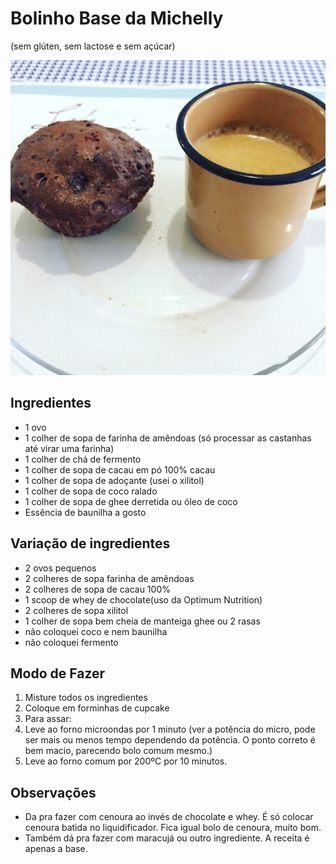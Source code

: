 # Bolinho Base da Michelly
(sem glúten, sem lactose e sem açúcar)

![Bolinho base](images/bolinho-base.jpg)

## Ingredientes

* 1 ovo
* 1 colher de sopa de farinha de amêndoas (só processar as castanhas até virar uma farinha)
* 1 colher de chá de fermento
* 1 colher de sopa de cacau em pó 100% cacau
* 1 colher de sopa de adoçante (usei o xilitol)
* 1 colher de sopa de coco ralado
* 1 colher de sopa de ghee derretida ou óleo de coco
* Essência de baunilha a gosto

## Variação de ingredientes

* 2 ovos pequenos
* 2 colheres de sopa farinha de amêndoas 
* 2 colheres de sopa de cacau 100%
* 1 scoop de whey de chocolate(uso da Optimum Nutrition)
* 2 colheres de  sopa xilitol
* 1 colher de sopa bem cheia de manteiga ghee ou 2 rasas
* não coloquei coco e nem baunilha
* não coloquei fermento

## Modo de Fazer

1. Misture todos os ingredientes
2. Coloque em forminhas de cupcake
3. Para assar:
  3. Leve ao forno microondas por 1 minuto (ver a potência do micro, pode ser mais ou menos tempo dependendo da potência. O ponto correto é bem macio, parecendo bolo comum mesmo.)
  3. Leve ao forno comum por 200ºC por 10 minutos.

## Observações

* Da pra fazer com cenoura ao invés de chocolate e whey. É só colocar cenoura batida no liquidificador. Fica igual bolo de cenoura, muito bom.
* Também dá pra fazer com maracujá ou outro ingrediente. A receita é apenas a base.
